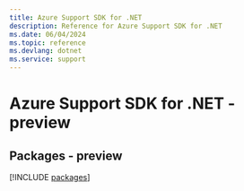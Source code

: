 ```yaml
---
title: Azure Support SDK for .NET
description: Reference for Azure Support SDK for .NET
ms.date: 06/04/2024
ms.topic: reference
ms.devlang: dotnet
ms.service: support
---
```

# Azure Support SDK for .NET - preview
## Packages - preview
[!INCLUDE [packages](support-index.md)]